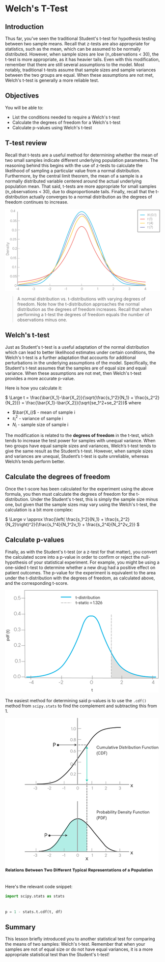 
# Welch's T-Test

## Introduction 

Thus far, you've seen the traditional Student's t-test for hypothesis testing between two sample means. Recall that z-tests are also appropriate for statistics, such as the mean, which can be assumed to be normally distributed. However, when sample sizes are low (n_observations < 30), the t-test is more appropriate, as it has heavier tails. Even with this modification, remember that there are still several assumptions to the model. Most notably, traditional t-tests assume that sample sizes and sample variances between the two groups are equal. When these assumptions are not met, Welch's t-test is generally a more reliable test.

## Objectives
You will be able to: 

- List the conditions needed to require a Welch's t-test 
- Calculate the degrees of freedom for a Welch's t-test 
- Calculate p-values using Welch's  t-test 

## T-test review

Recall that t-tests are a useful method for determining whether the mean of two small samples indicate different underlying population parameters. The reasoning behind this begins with the use of z-tests to calculate the likelihood of sampling a particular value from a normal distribution. Furthermore, by the central limit theorem, the mean of a sample is a normally distributed variable centered around the actual underlying population mean. That said, t-tests are more appropriate for small samples (n_observations < 30), due to disproportionate tails. Finally, recall that the t-distribution actually converges to a normal distribution as the degrees of freedom continues to increase.  

<img src="images/new_t_vs_norm_dist.png">

> A normal distribution vs. t-distributions with varying degrees of freedom. Note how the t-distribution approaches the normal distribution as the degrees of freedom increases. Recall that when performing a t-test the degrees of freedom equals the number of observations minus one.

## Welch's t-test

Just as Student's t-test is a useful adaptation of the normal distribution which can lead to better likelihood estimates under certain conditions, the Welch's t-test is a further adaptation that accounts for additional perturbations in the underlying assumptions of the model. Specifically, the Student's t-test assumes that the samples are of equal size and equal variance. When these assumptions are not met, then Welch's t-test provides a more accurate p-value.

Here is how you calculate it: 


 $ \Large t = \frac{\bar{X_1}-\bar{X_2}}{\sqrt{\frac{s_1^2}{N_1} + \frac{s_2^2}{N_2}}} = \frac{\bar{X_1}-\bar{X_2}}{\sqrt{se_1^2+se_2^2}}$
where  

* $\bar{X_i}$ - mean of sample i
* $s_i^2$ - variance of sample i
* $N_i$ - sample size of sample i  

The modification is related to the **degrees of freedom** in the t-test, which tends to increase the test power for samples with unequal variance. When two groups have equal sample sizes and variances, Welch’s t-test tends to give the same result as the Student’s t-test. However, when sample sizes and variances are unequal, Student’s t-test is quite unreliable, whereas Welch’s tends perform better.

## Calculate the degrees of freedom

Once the t-score has been calculated for the experiment using the above formula, you then must calculate the degrees of freedom for the t-distribution. Under the Student's t-test, this is simply the sample size minus one, but given that the sample sizes may vary using the Welch's t-test, the calculation is a bit more complex:  

$ \Large v \approx \frac{\left( \frac{s_1^2}{N_1} + \frac{s_2^2}{N_2}\right)^2}{\frac{s_1^4}{N_1^2v_1} + \frac{s_2^4}{N_2^2v_2}} $

## Calculate p-values  

Finally, as with the Student's t-test (or a z-test for that matter), you convert the calculated score into a p-value in order to confirm or reject the null-hypothesis of your statistical experiment. For example, you might be using a one-sided t-test to determine whether a new drug had a positive effect on patient outcomes. The p-value for the experiment is equivalent to the area under the t-distribution with the degrees of freedom, as calculated above, and the corresponding t-score.

<img src="images/new_AUC.png" width="500">

The easiest method for determining said p-values is to use the `.cdf()` method from `scipy.stats` to find the complement and subtracting this from 1.

<img src="images/new_CdfAndPdf.png" width="500">

Here's the relevant code snippet:

```python
import scipy.stats as stats


p = 1 - stats.t.cdf(t, df)
```

## Summary

This lesson briefly introduced you to another statistical test for comparing the means of two samples: Welch's t-test. Remember that when your samples are not of equal size or do not have equal variances, it is a more appropriate statistical test than the Student's t-test!
